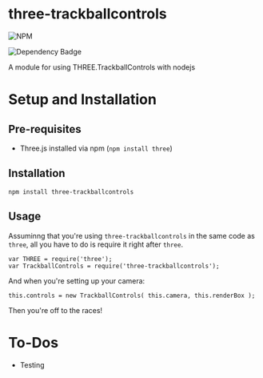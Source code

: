 # three-trackballcontrols

![NPM](https://nodei.co/npm/three-trackballcontrols.png)

![Dependency Badge](https://david-dm.org/jonlim/three-trackballcontrols.svg)

A module for using THREE.TrackballControls with nodejs

# Setup and Installation

## Pre-requisites

* Three.js installed via npm (`npm install three`)

## Installation

`npm install three-trackballcontrols`

## Usage

Assuminng that you're using `three-trackballcontrols` in the same code as `three`,
all you have to do is require it right after `three`.

`var THREE = require('three');`  
`var TrackballControls = require('three-trackballcontrols');`

And when you're setting up your camera:

`this.controls = new TrackballControls( this.camera, this.renderBox );`

Then you're off to the races!

# To-Dos

* Testing